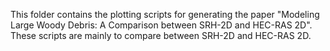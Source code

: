 This folder contains the plotting scripts for generating the paper "Modeling Large Woody Debris: A Comparison between SRH-2D and HEC-RAS 2D". These scripts are mainly to compare between SRH-2D and HEC-RAS 2D.